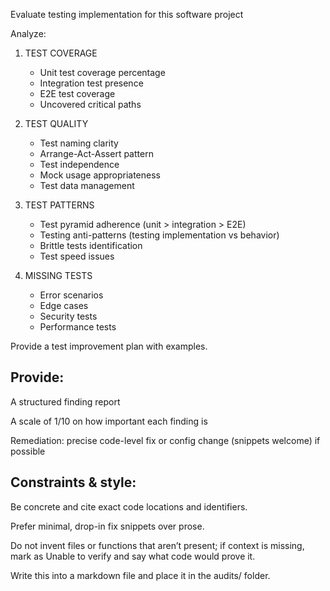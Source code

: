 Evaluate testing implementation for this software project

Analyze:

1. TEST COVERAGE
   - Unit test coverage percentage
   - Integration test presence
   - E2E test coverage
   - Uncovered critical paths

2. TEST QUALITY
   - Test naming clarity
   - Arrange-Act-Assert pattern
   - Test independence
   - Mock usage appropriateness
   - Test data management

3. TEST PATTERNS
   - Test pyramid adherence (unit > integration > E2E)
   - Testing anti-patterns (testing implementation vs behavior)
   - Brittle tests identification
   - Test speed issues

4. MISSING TESTS
   - Error scenarios
   - Edge cases
   - Security tests
   - Performance tests

Provide a test improvement plan with examples.

## Provide:

A structured finding report

A scale of 1/10 on how important each finding is

Remediation: precise code-level fix or config change (snippets welcome) if possible

## Constraints & style:

Be concrete and cite exact code locations and identifiers.

Prefer minimal, drop-in fix snippets over prose.

Do not invent files or functions that aren’t present; if context is missing, mark as Unable to verify and say what code would prove it.

Write this into a markdown file and place it in the audits/ folder.